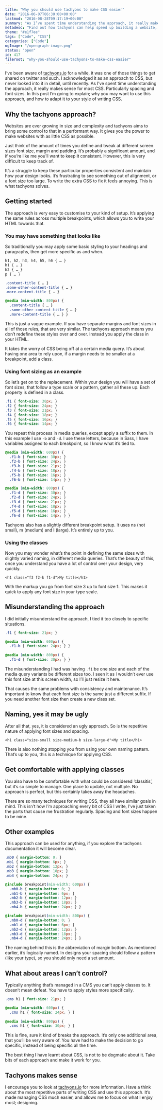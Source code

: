 ```yaml
---
title: "Why you should use tachyons to make CSS easier"
date: "2016-06-07T06:30:00+00:00"
lastmod: "2016-08-28T09:17:19+00:00"
summary: "As I’ve spent time understanding the approach, it really makes sense for most CSS. Particularly spacing and font sizes. In this post I’m going to explain; why you may want to use this approach, and how to adapt it to your style of writing CSS."
metadesc: "Find out how tachyons can help speed up building a website, but most of all keep things expected and consistent."
theme: "#e1f7ee"
tags: ["Code", "CSS"]
categories: ["Code"]
ogImage: "/opengraph-image.png"
status: "open"
id: 417
fileroot: "why-you-should-use-tachyons-to-make-css-easier"
---
```


I’ve been aware of [tachyons.io](http://tachyons.io) for a while, it was one of those things to get shared on twitter and such. I acknowledged it as an approach to CSS, but never looked into it in detail, until recently. As I’ve spent time understanding the approach, it really makes sense for most CSS. Particularly spacing and font sizes. In this post I’m going to explain; why you may want to use this approach, and how to adapt it to your style of writing CSS.

## Why the tachyons approach?
Websites are ever growing in size and complexity and tachyons aims to bring some control to that in a performant way. It gives you the power to make websites with as little CSS as possible.

Just think of the amount of times you define and tweak at different screen sizes font size, margin and padding. It’s probably a significant amount, and if you’re like me you’ll want to keep it consistent. However, this is very difficult to keep track of.

It’s a struggle to keep these particular properties consistent and maintain how your design looks. It’s frustrating to see something out of alignment, or a font size too large. To write the extra CSS to fix it feels annoying. This is what tachyons solves.

## Getting started
The approach is very easy to customise to your kind of setup. It’s applying the same rules across multiple breakpoints, which allows you to write your HTML towards that.

### You may have something that looks like
So traditionally you may apply some basic styling to your headings and paragraphs, then get more specific as and when.

```css
h1, h2, h3, h4, h5, h6 { … }
h1 { … }
h2 { … }
p { … }

.content-title { … }
.some-other-content-title { … }
.more-content-title { … }

@media (min-width: 800px) {
  .content-title { … }
  .some-other-content-title { … }
  .more-content-title { … } }
```

This is just a vague example. If you have separate margins and font sizes in all of those rules, that are very similar. The tachyons approach means you don’t redefine these styles over and over. Instead you apply the class in your HTML.

It takes the worry of CSS being off at a certain media query. It’s about having one area to rely upon, if a margin needs to be smaller at a breakpoint, add a class.

### Using font sizing as an example
So let’s get on to the replacement. Within your design you will have a set of font sizes, that follow a type scale or a pattern, gather all these up. Each property is defined in a class.

```css
.f1 { font-size: 30px; }
.f2 { font-size: 24px; }
.f3 { font-size: 21px; }
.f4 { font-size: 18px; }
.f5 { font-size: 16px; }
.f6 { font-size: 14px; }
```

You repeat this process in media queries, except apply a suffix to them. In this example I use `-b` and `-d`. I use these letters, because in Sass, I have variables assigned to each breakpoint, so I know what it’s tied to.

```css
@media (min-width: 600px) {
  .f1-b { font-size: 30px; }
  .f2-b { font-size: 24px; }
  .f3-b { font-size: 21px; }
  .f4-b { font-size: 18px; }
  .f5-b { font-size: 16px; }
  .f6-b { font-size: 14px; } }

@media (min-width: 800px) {
  .f1-d { font-size: 30px; }
  .f2-d { font-size: 24px; }
  .f3-d { font-size: 21px; }
  .f4-d { font-size: 18px; }
  .f5-d { font-size: 16px; }
  .f6-d { font-size: 14px; } }
```

Tachyons also has a slightly different breakpoint setup. It uses  ns (not small), m (medium) and l (large). It’s entirely up to you.

### Using the classes
Now you may wonder what’s the point in defining the same sizes with slightly varied naming, in different media queries. That’s the beauty of this, once you understand you have a lot of control over your design, very quickly.

```markup
<h1 class="f3 f2-b f1-d">My title</h1>
```

With the markup you go from font size 3 up to font size 1. This makes it quick to apply any font size in your type scale.

## Misunderstanding the approach
I did initially misunderstand the approach, I tied it too closely to specific situations.

```css
.f1 { font-size: 21px; }

@media (min-width: 600px) {
  .f1-b { font-size: 24px; } }
  
@media (min-width: 800px) {
  .f1-d { font-size: 30px; } }
```

The misunderstanding I had was having `.f1` be one size and each of the media query variants be different sizes too. I seen it as I wouldn’t ever use this font size at this screen width, so I’ll just resize it here.

That causes the same problems with consistency and maintenance. It’s important to know that each font size is the same just a different suffix. If you need another font size then create a new class set.

## Naming, yes it may be ugly
After all that, yes, it is considered an ugly approach. So is the repetitive nature of applying font sizes and spacing.

```markup
<h1 class="size-small size-medium-b size-large-d">My title</h1>
```

There is also nothing stopping you from using your own naming pattern. That’s up to you, this is a technique for applying CSS.

## Get comfortable with applying classes
You also have to be comfortable with what could be considered ‘classitis’, but it’s so simple to manage. One place to update, not multiple. No approach is perfect, but this certainly takes away the headaches.

There are so many techniques for writing CSS, they all have similar goals in mind. This isn’t how I’m approaching every bit of CSS I write, I’ve just taken the parts that cause me frustration regularly. Spacing and font sizes happen to be mine. 

## Other examples
This approach can be used for anything, if you explore the tachyons documentation it will become clear.

```css
.mb0 { margin-bottom: 0; } 
.mb1 { margin-bottom: 6px; }
.mb2 { margin-bottom: 12px; }
.mb3 { margin-bottom: 18px; }
.mb4 { margin-bottom: 24px; }

@include breakpoint(min-width: 600px) {
  .mb0-b { margin-bottom: 0; }
  .mb1-b { margin-bottom: 6px; }
  .mb2-b { margin-bottom: 12px; }
  .mb3-b { margin-bottom: 18px; }
  .mb4-b { margin-bottom: 24px; } }

@include breakpoint(min-width: 800px) {
  .mb0-d { margin-bottom: 0; }
  .mb1-d { margin-bottom: 6px; }
  .mb2-d { margin-bottom: 12px; }
  .mb3-d { margin-bottom: 18px; }
  .mb4-d { margin-bottom: 24px; } }
```

The naming behind this is the abbreviation of margin bottom. As mentioned earlier, it’s logically named. In designs your spacing should follow a pattern (like your type), so you should only need a set amount.

## What about areas I can’t control?
Typically anything that’s managed in a CMS you can’t apply classes to. It doesn’t mean defeat. You have to apply styles more specifically.

```css
.cms h1 { font-size: 21px; }

@media (min-width: 600px) { 
  .cms h1 { font-size: 24px; } }
    
@media (min-width: 800px) { 
  .cms h1 { font-size: 30px; } } 
```

This is fine, sure it kind of breaks the approach. It’s only one additional area, that you’ll be very aware of. You have had to make the decision to go specific, instead of being specific all the time.

The best thing I have learnt about CSS, is not to be dogmatic about it. Take bits of each approach and make it work for you.

## Tachyons makes sense
I encourage you to look at [tachyons.io](http://tachyons.io) for more information. Have a think about the most repetitive parts of writing CSS and use this approach. It’s made managing CSS much easier, and allows me to focus on what I enjoy most; designing.